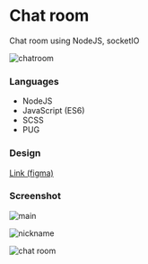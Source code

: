 # Chat room
Chat room using NodeJS, socketIO

![chatroom](https://user-images.githubusercontent.com/88661435/191409155-b840870c-ec47-493e-93c7-5dfbaf2253c5.gif)


### Languages

- NodeJS
- JavaScript (ES6)
- SCSS
- PUG


### Design
[Link (figma)](https://www.figma.com/file/aBXjCarrc15boOSvtnF7se/rwony---Chat-room?node-id=101%3A478)


### Screenshot

![main](https://user-images.githubusercontent.com/88661435/192971853-6180fad5-9d8b-4cd7-8c78-ecf36ecc28a8.png)

![nickname](https://user-images.githubusercontent.com/88661435/192971326-7e8239f1-b591-49c3-9f36-7eacdb37c6be.png)

![chat room](https://user-images.githubusercontent.com/88661435/192972374-30a20f0f-1e3a-4da5-904c-967cc823a1ac.png)
